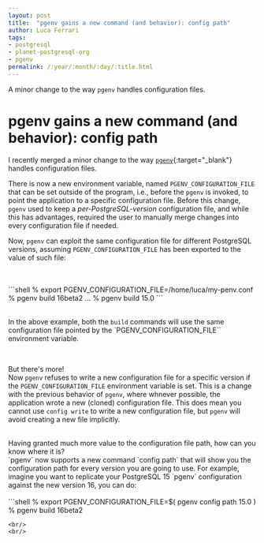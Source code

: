 ```yaml
---
layout: post
title:  "pgenv gains a new command (and behavior): config path"
author: Luca Ferrari
tags:
- postgresql
- planet-postgresql-org
- pgenv
permalink: /:year/:month/:day/:title.html
---
```

A minor change to the way `pgenv` handles configuration files.

# pgenv gains a new command (and behavior): config path

I recently merged a minor change to the way [`pgenv`](https://github.com/theory/pgenv){:target="_blank"} handles configuration files.

There is now a new environment variable, named `PGENV_CONFIGURATION_FILE` that can be set outside of the program, i.e., before the `pgenv` is invoked, to point the application to a specific configuration file. Before this change, `pgenv` used to keep a *per-PostgreSQL-version* configuration file, and while this has advantages, required the user to manually merge changes into every configuration file if needed.
<br/>

Now, `pgenv` can exploit the same configuration file for different PostgreSQL versions, assuming `PGENV_CONFIGURATION_FILE` has been exported to the value of such file:

<br/>
<br/>
```shell
% export PGENV_CONFIGURATION_FILE=/home/luca/my-penv.conf
% pgenv build 16beta2
...
% pgenv build 15.0
```
<br/>
<br/>

In the above example, both the `build` commands will use the same configuration file pointed by the `PGENV_CONFIGURATION_FILE`` environment variable.

<br/>

But there's more!
<br/>
Now `pgenv` refuses to write a new configuration file for a specific version if the `PGENV_CONFIGURATION_FILE` environment variable is set.
This is a change with the previous behavior of `pgenv`, where whnever possible, the application wrote a new (cloned) configuration file. This does mean you cannot use `config write` to write a new configuration file, but `pgenv` will avoid creating a new file implicitly.

<br/>
Having granted much more value to the configuration file path, how can you know where it is?
<br/>
`pgenv` now supports a new command `config path` that will show you the configuration path for every version you are going to use.
For example, imagine you want to replicate your PostgreSQL 15 `pgenv` configuration against the new version 16, you can do:

<br/>
<br/>
```shell
% export PGENV_CONFIGURATION_FILE=$( pgenv config path 15.0 )
% pgenv build 16beta2

```
<br/>
<br/>
